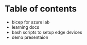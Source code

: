 Table of contents
=================

<!--ts-->
- bicep for azure lab
- learning docs
- bash scripts to setup edge devices
- demo presentaion
<!--te-->